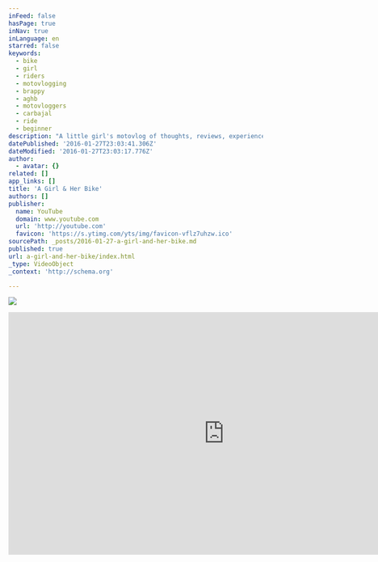 ```yaml
---
inFeed: false
hasPage: true
inNav: true
inLanguage: en
starred: false
keywords:
  - bike
  - girl
  - riders
  - motovlogging
  - brappy
  - aghb
  - motovloggers
  - carbajal
  - ride
  - beginner
description: "A little girl's motovlog of thoughts, reviews, experiences and of course, random stories.  Warning: Not everything will make sense."
datePublished: '2016-01-27T23:03:41.306Z'
dateModified: '2016-01-27T23:03:17.776Z'
author:
  - avatar: {}
related: []
app_links: []
title: 'A Girl & Her Bike'
authors: []
publisher:
  name: YouTube
  domain: www.youtube.com
  url: 'http://youtube.com'
  favicon: 'https://s.ytimg.com/yts/img/favicon-vflz7uhzw.ico'
sourcePath: _posts/2016-01-27-a-girl-and-her-bike.md
published: true
url: a-girl-and-her-bike/index.html
_type: VideoObject
_context: 'http://schema.org'

---
```

![](https://the-grid-user-content.s3-us-west-2.amazonaws.com/c9fafe43-7f24-48b4-bfbe-378f14d015fd.png)

<iframe src="https://cdn.embedly.com/widgets/media.html?src=http%3A%2F%2Fwww.youtube.com%2Fembed%2Fvideoseries%3Flist%3DPLHEOfj_o6lW4T-5B9j1xjSEysxJPvevFC&amp;url=https%3A%2F%2Fwww.youtube.com%2Fplaylist%3Flist%3DPLHEOfj_o6lW4T-5B9j1xjSEysxJPvevFC&amp;image=https%3A%2F%2Fi.ytimg.com%2Fvi%2FoxoKFt9AyN4%2Fmqdefault.jpg&amp;key=b7d04c9b404c499eba89ee7072e1c4f7&amp;type=text%2Fhtml&amp;schema=youtube" width="853" height="480" scrolling="no" frameborder="0" allowfullscreen="allowfullscreen" style=""></iframe>